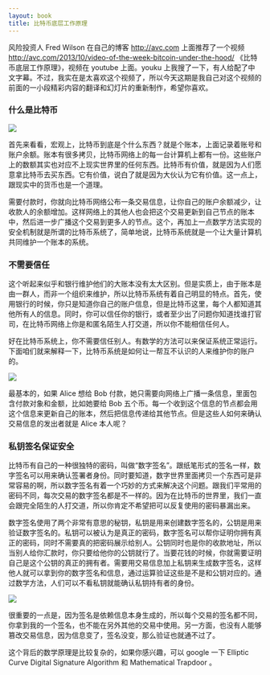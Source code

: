 ```yaml
---
layout: book
title: 比特币底层工作原理
---
```


风险投资人 Fred Wilson 在自己的博客 <http://avc.com> 上面推荐了一个视频 <http://avc.com/2013/10/video-of-the-week-bitcoin-under-the-hood/> 《比特币底层工作原理》，视频在 youtube 上面。youku 上我搜了一下，有人给配了中文字幕。不过，我实在是太喜欢这个视频了，所以今天这期是我自己对这个视频的前面的一小段精彩内容的翻译和幻灯片的重新制作，希望你喜欢。

### 什么是比特币

![](http://happypeter.github.io/bitcoin_basics/img/ledger.png)

首先来看看，宏观上，比特币到底是个什么东西？就是个账本，上面记录着账号和账户余额。账本有很多拷贝，比特币网络上的每一台计算机上都有一份。这些账户上的数额其实也对应不上现实世界里的任何东西。比特币有价值，就是因为人们愿意拿比特币去买东西。它有价值，说白了就是因为大伙认为它有价值。这一点上，跟现实中的货币也是一个道理。

需要付款时，你就向比特币网络公布一条交易信息，让你自己的账户余额减少，让收款人的余额增加。这样网络上的其他人也会把这个交易更新到自己节点的账本中，然后进一步广播这个交易到更多人的节点。这个，再加上一点数学方法实现的安全机制就是所谓的比特币系统了，简单地说，比特币系统就是一个让大量计算机共同维护一个账本的系统。

### 不需要信任

这个听起来似乎和银行维护他们的大账本没有太大区别。但是实质上，由于账本是由一群人，而非一个组织来维护，所以比特币系统有着自己明显的特点。首先，使用银行的时候，你只是知道你自己的账户信息，但是比特币这里，每个人都知道其他所有人的信息。同时，你可以信任你的银行，或者至少出了问题你知道找谁打官司，在比特币网络上你是和匿名陌生人打交道，所以你不能相信任何人。


好在比特币系统上，你不需要信任别人。有数学的方法可以来保证系统正常运行。下面咱们就来解释一下，比特币系统是如何让一帮互不认识的人来维护你的账户的。

![](http://happypeter.github.io/bitcoin_basics/img/broadcast.png)

最基本的，如果 Alice 想给 Bob 付款，她只需要向网络上广播一条信息，里面包含付款对象和金额，比如她要给 Bob 五个币。每一个收到这个信息的节点都会用这个信息来更新自己的账本，然后把信息传递给其他节点。但是这些人如何来确认交易信息的发出者就是 Alice 本人呢？

### 私钥签名保证安全

比特币有自己的一种很独特的密码，叫做“数字签名”。跟纸笔形式的签名一样，数字签名可以用来确认签署者身份。同时要知道，数字世界里面拷贝一个东西可是非常容易的啊，所以数字签名有着一个巧妙的方式来解决这个问题。跟我们平常用的密码不同，每次交易的数字签名都是不一样的。因为在比特币的世界里，我们一直会跟完全陌生的人打交道，所以你肯定不希望把可以反复使用的密码暴漏出来。

数字签名使用了两个非常有意思的秘钥，私钥是用来创建数字签名的，公钥是用来验证数字签名的。私钥可以被认为是真正的密码，数字签名可以帮你证明你拥有真正的密码，同时不需要真的把密码展示给别人。公钥同时也是你的收款地址，所以当别人给你汇款时，你只要给他你的公钥就行了。当要花钱的时候，你就需要证明自己是这个公钥的真正的拥有者。需要用交易信息加上私钥来生成数字签名，这样他人就可以拿到你的数字签名和信息，通过运算验证这些是不是和公钥对应的。通过数学方法，人们可以不看私钥就能确认私钥持有者的身份。

![](http://happypeter.github.io/bitcoin_basics/img/twokey.png)

很重要的一点是，因为签名是依赖信息本身生成的，所以每个交易的签名都不同，你拿到我的一个签名，也不能在另外其他的交易中使用。另一方面，也没有人能够篡改交易信息，因为信息变了，签名没变，那么验证也就通不过了。

这个背后的数学原理是比较复杂的，如果你感兴趣，可以 google 一下 Elliptic Curve Digital Signature Algorithm 和 Mathematical Trapdoor 。